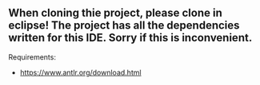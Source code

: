 ﻿## When cloning thie project, please clone in eclipse! The project has all the dependencies written for this IDE. Sorry if this is inconvenient. 
Requirements:
- https://www.antlr.org/download.html
